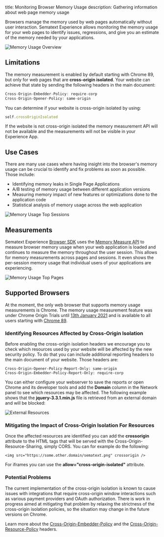 title: Monitoring Browser Memory Usage
description: Gathering information about web page memory usage

Browsers manage the memory used by web pages automatically without user interaction. Sematext Experience allows monitoring the memory usage for your web pages to identify issues, regressions, and give you an estimate of the memory needed by your applications. 

<img
  class="content-modal-image"
  alt="Memory Usage Overview"
  title="Memory Usage Overview"
  src="../../images/experience/memory/overview.png"
/>

## Limitations
The memory measurement is enabled by default starting with Chrome 89, but only for web pages that are **cross-origin isolated**. Your website can achieve that state by sending the following headers in the main document:

```javascript
Cross-Origin-Embedder-Policy: require-corp
Cross-Origin-Opener-Policy: same-origin
```

You can determine if your website is cross-origin isolated by using:

```javascript
self.crossOriginIsolated
```

If the website is not cross-origin isolated the memory measurement API will not be available and the measurements will not be visible in your Experience App.

## Use Cases
There are many use cases where having insight into the browser's memory usage can be crucial to identify and fix problems as soon as possible. Those include:

 * Identifying memory leaks in Single Page Applications
 * A/B testing of memory usage between different application versions
 * Measuring memory impact of new features or optimizations done to the application code
 * Statistical analysis of memory usage across the web application

<img
  class="content-modal-image"
  alt="Memory Usage Top Sessions"
  title="Memory Usage Top Sessions"
  src="../../images/experience/memory/topsessions.png"
/>

## Measurements
Sematext Experience [Browser SDK](/docs/agents/browser/) uses the [Memory Measure API](https://wicg.github.io/performance-measure-memory/) to measure browser memory usage when your web application is loaded and continues to measure the memory throughout the user session. This allows for memory measurements across pages and sessions. It even shows the per-session memory usage that individual users of your applications are experiencing. 

<img
  class="content-modal-image"
  alt="Memory Usage Top Pages"
  title="Memory Usage Top Pages"
  src="../../images/experience/memory/toppages.png"
/>

## Supported Browsers
At the moment, the only web browser that supports memory usage measurements is Chrome. The memory usage measurement feature was under Chrome Origin Trials until [13th January 2021](https://web.dev/origin-trials/) and is available to all users starting with [Chrome 89](https://www.chromestatus.com/feature/5685965186138112). 
 

### Identifying Resources Affected by Cross-Origin Isolation

Before enabling the cross-origin isolation headers we encourage you to check which resources used by your website will be affected by the new security policy. To do that you can include additional reporting headers to the main document of your website. Those headers are:

```
Cross-Origin-Opener-Policy-Report-Only: same-origin
Cross-Origin-Embedder-Policy-Report-Only: require-corp
```

You can either configure your webserver to save the reports or open Chrome and its developer tools and add the **Domain** column in the Network panel to see which resources may be affected. The following example shows that the **jquery-3.3.1.min.js** file is retrieved from an external domain and will be blocked:

<img
  class="content-modal-image"
  alt="External Resources"
  title="External Resources"
  src="../../images/experience/memory/external_resources.png"
/>

### Mitigating the Impact of Cross-Origin Isolation For Resources

Once the affected resources are identified you can add the **crossorigin** attribute to the HTML tags that will be served with the Cross-Origin-Resource-Sharing, simply CORS. You can for example do the following:

```
<img src="https://some.other.domain/sematext.png" crossorigin />
```

For iframes you can use the **allow="cross-origin-isolated"** attribute.

### Potential Problems

The current implementation of the cross-origin isolation is known to cause issues with integrations that require cross-origin window interactions such as various payment providers and OAuth authorization. There is work in progress aimed at mitigating that problem by relaxing the strictness of the cross-origin isolation policies, so the situation may change in the future versions on Chrome.

Learn more about the [Cross-Origin-Embedder-Policy](https://developer.mozilla.org/en-US/docs/Web/HTTP/Headers/Cross-Origin-Embedder-Policy) and the [Cross-Origin-Resource-Policy](https://developer.mozilla.org/en-US/docs/Web/HTTP/Cross-Origin_Resource_Policy_(CORP)) headers.
